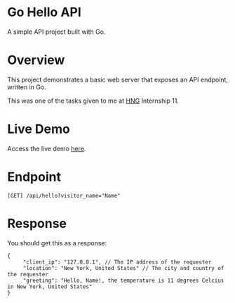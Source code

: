 # Go Hello API
A simple API project built with Go.

# Overview
This project demonstrates a basic web server that exposes an API endpoint, written in Go.

This was one of the tasks given to me at [HNG](https://www.hng.tech/) Internship 11.

# Live Demo
Access the live demo [here](https://go-hello-api-production.up.railway.app/api/hello?visitor_name=Name).

# Endpoint
`[GET] /api/hello?visitor_name="Name"`

# Response
You should get this as a response:

```
{
     "client_ip": "127.0.0.1", // The IP address of the requester
     "location": "New York, United States" // The city and country of the requester
     "greeting": "Hello, Name!, the temperature is 11 degrees Celcius in New York, United States"
}
```
